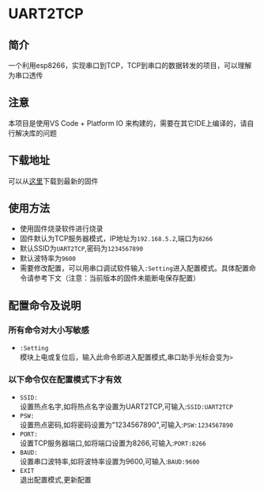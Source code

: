 # UART2TCP
## 简介
 一个利用esp8266，实现串口到TCP，TCP到串口的数据转发的项目，可以理解为串口透传  
 ## 注意
 本项目是使用VS Code + Platform IO 来构建的，需要在其它IDE上编译的，请自行解决库的问题

## 下载地址
可以从[这里](https://github.com/while0l1/UART2TCP/releases)下载到最新的固件

## 使用方法
- 使用固件烧录软件进行烧录
- 固件默认为TCP服务器模式，IP地址为``192.168.5.2``,端口为``8266``
- 默认SSID为``UART2TCP``,密码为``1234567890``
- 默认波特率为``9600``
- 需要修改配置，可以用串口调试软件输入``:Setting``进入配置模式。具体配置命令请参考下文（注意：当前版本的固件未能断电保存配置）


## 配置命令及说明 
### 所有命令对大小写敏感 
- ``:Setting``  
  模块上电或复位后，输入此命令即进入配置模式,串口助手光标会变为``>``  
### 以下命令仅在配置模式下才有效
- ``SSID:``  
  设置热点名字,如将热点名字设置为UART2TCP,可输入:``SSID:UART2TCP``
- ``PSW:``  
  设置热点密码,如将密码设置为"1234567890",可输入:``PSW:1234567890``
- ``PORT:``  
  设置TCP服务器端口,如将端口设置为8266,可输入:``PORT:8266``
- ``BAUD:``  
  设置串口波特率,如将波特率设置为9600,可输入:``BAUD:9600``
- ``EXIT``  
  退出配置模式,更新配置